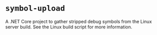 # `symbol-upload`

A .NET Core project to gather stripped debug symbols from the Linux server build. See the Linux build script for more
information.
